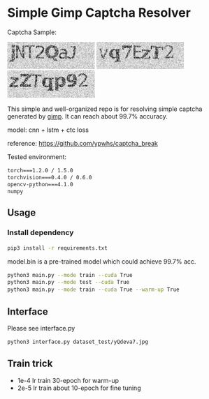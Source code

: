 # Simple Gimp Captcha Resolver

Captcha Sample:

<img src="./dataset_test/jNT2QaJ.jpg" width="200px" />
<img src="./dataset_test/vq7EzT2.jpg" width="200px" />
<img src="./dataset_test/zZTqp92.jpg" width="200px" />

This simple and well-organized repo is for resolving simple captcha generated by [gimp](https://github.com/isislovecruft/gimp-captcha). It can reach about 99.7% accuracy.

model: cnn + lstm + ctc loss

reference: https://github.com/ypwhs/captcha_break

Tested environment:

```
torch===1.2.0 / 1.5.0
torchvision===0.4.0 / 0.6.0
opencv-python===4.1.0
numpy
```

## Usage

### Install dependency

```bash
pip3 install -r requirements.txt
```

model.bin is a pre-trained model which could achieve 99.7% acc.

```bash
python3 main.py --mode train --cuda True
python3 main.py --mode test --cuda True
python3 main.py --mode train --cuda True --warm-up True
```

## Interface

Please see interface.py

```bash
python3 interface.py dataset_test/yQdeva7.jpg
```

## Train trick

- 1e-4 lr train 30-epoch for warm-up
- 2e-5 lr train about 10-epoch for fine tuning
